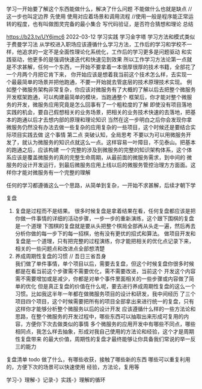 学习一开始要了解这个东西能做什么，解决了什么问题  不能做什么也就是缺点    //这一步也叫定边界
先使用   使用对应着场景和调用流程    //使用一般是程序能正常运转的程度，也有叫做图灵完备的最小集合 
写代码验证，是否符合猜想和理论  总结


https://b23.tv/UY6jmc6
2022-03-12
学习实践
学习金字塔  学习方法和模式类似于费曼学习法
从学校进入职场应该遵循什么学习方法，工作后的学习和学校不一样，他追求的一定不是全面性理论化系统化，工作后的学习更多是问题驱动
  和实践驱动，他更多的是强调快速迭代和快速见到效果
所以工作学习方法论第一点就是不求甚解，任何一个东西，一开始不要拿着一本很厚很厚的技术书籍，全部花了一个月两个月把它肯下来，
  你开始应该是想着我当前这个技术怎么样，去实现一个最最简单的场景并把他跑通，不要一开始就去管底层的技术原理技术实现。
  例如整个微服务架构非常复杂，你应该对微服务有了大概的了解以后去把整个微服务开发框架跑通，可以构建最简单的模块，当跑通整个
  框架后，你才能对整个微服务的开发，微服务应用究竟是怎么回事有了一个粗粒度的了解
  即使没有项目落地实践的机会，要自己假想相关的业务场景，把相关的业务技术快速的去落地，把基本的跑通以后才去想内部的原理和理论知识
  当然在这一步明白之后你会发现你拿微服务仍然没有办法去做一些复杂的应用复杂的一些项目，这个时候还是要结合实际项目实践去做
    这个事情
第二点  突破认知，全局思考  不要以为可以用微服务开发了，就认为微服务的知识点就这么一点。这样容易一叶障目，不见泰山。把基本的跑通之后，应该构建
  一个完整的涉及到微服务的完整的知识架构体系，这个体系应该是覆盖微服务的真的完整生命周期，从最前面的微服务需求，到中间的
  微服务的设计开发运行，到最后微服务应用上线以后的微服务管控治理方方面面。这样你才能对微服务有一个完整的理解

任何的学习都遵循这么一个思路，从简单到复杂，一开始不求甚解，后续才朝下学


复盘
1. 复盘是过程而不是结果。
很多时候复盘是拿着结果在看，任何复盘都应该是把你做一件事情的详细的活动步骤，一步一步的重新演练，这个跟下围棋的复盘是一个道理
   下围棋的复盘就是要从头把整个棋局全部再从头走一遍，然后再去分析你做的每一步下的每一招棋，他有没有更优的招式和算法。
做项目开发和复盘是一个道理，只有把完整的过程演练，你才能把相关的优化点记录下来，相关的一些问题点和改进点全部想清楚
2. 养成周期性复盘的习惯     // 吾日三省吾身   
我们做了单件事情，单个项目以后，需要去复盘，但这个时候复盘你很多时候都是在看当前这个步骤需不需要优化，需不需要改进，当前这个
   开发这个内容需不需要增加或是减少，你都是对单个事件里面相关的一些步骤或内容做了简单的优化
但是真正复盘的价值在什么呢，要去进行养成周期性复盘的这么一个习惯。比如我这半年一年都在做微服务项目的设计和研发，我中间经历
     了三个项目四个项目，这个时候需要把所有的项目全部拿出来进行统一的复盘，只有这样你才能够分析整个微服务以后的设计开发
     应该遵循什么样的一些方法论和思路，在整个微服务的开发过程中，哪些东西可以抽取出来形成可复用的内容，方便你下次去做类似的事情
   多个微服务的应用开发中有哪些不同点，哪些相同点，我怎么样去抽象，形成对我自己使用的方法论和经验，这个才是周期性复盘带来
   的最大价值，周期性的复盘才最终能够让你具备我们常说的举一反三的能力
   
复盘清单   todo 
做了什么，有哪些收获，接触了哪些新的东西
哪些可以重复利用的，方便下次的场景可以快速使用   经验，方法论，复用等

学习-》理解-》记录-》实践-》理解的循环